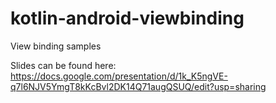 # kotlin-android-viewbinding
View binding samples


Slides can be found here: https://docs.google.com/presentation/d/1k_K5ngVE-q7l6NJV5YmgT8kKcBvl2DK14Q71augQSUQ/edit?usp=sharing

